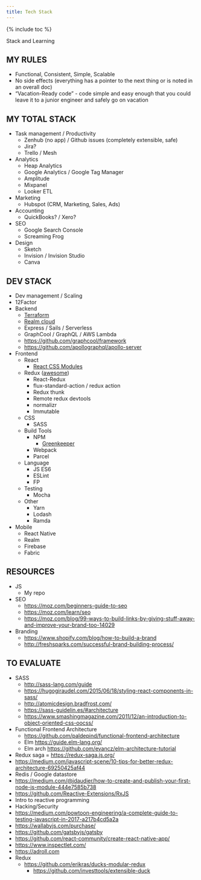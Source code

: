 ```yaml
---
title: Tech Stack
---
```


{% include toc %}

Stack and Learning


## MY RULES
- Functional, Consistent, Simple, Scalable
- No side effects (everything has a pointer to the next thing or is noted in an overall doc)
- “Vacation-Ready code” - code simple and easy enough that you could leave it to a junior engineer and safely go on vacation


## MY TOTAL STACK
- Task management / Productivity
  - Zenhub (no app) / Github issues (completely extensible, safe)
  - Jira?
  - Trello / Mesh
- Analytics
  - Heap Analytics
  - Google Analytics / Google Tag Manager
  - Amplitude
  - Mixpanel
  - Looker ETL
- Marketing
  - Hubspot (CRM, Marketing, Sales, Ads)
- Accounting
  - QuickBooks? / Xero?
- SEO
  - Google Search Console
  - Screaming Frog
- Design
  - Sketch
  - Invision / Invision Studio
  - Canva


## DEV STACK
- Dev management / Scaling
- 12Factor
- Backend
  - [Terraform](https://www.terraform.io/)
  - [Realm cloud](https://realm.io/pricing)
  - Express / Sails / Serverless
  - GraphCool / GraphQL / AWS Lambda
  - https://github.com/graphcool/framework
  - https://github.com/apollographql/apollo-server
- Frontend
  - React
    - [React CSS Modules](https://github.com/gajus/react-css-modules)
  - Redux ([awesome](https://github.com/xgrommx/awesome-redux))
    - React-Redux
    - flux-standard-action / redux action
    - Redux thunk
    - Remote redux devtools
    - normalizr
    - Immutable
  - CSS
    - SASS
  - Build Tools
    - NPM
      - [Greenkeeper](https://greenkeeper.io/)
    - Webpack
    - Parcel
  - Language
    - JS ES6
    - ESLint
    - FP
  - Testing
    - Mocha
  - Other
    - Yarn
    - Lodash
    - Ramda
- Mobile
  - React Native
  - Realm
  - Firebase
  - Fabric

## RESOURCES
- JS
  - My repo
- SEO
  - https://moz.com/beginners-guide-to-seo
  - https://moz.com/learn/seo
  - https://moz.com/blog/99-ways-to-build-links-by-giving-stuff-away-and-improve-your-brand-too-14029
- Branding
  - https://www.shopify.com/blog/how-to-build-a-brand
  - http://freshsparks.com/successful-brand-building-process/




## TO EVALUATE
- SASS
  - http://sass-lang.com/guide
  - https://hugogiraudel.com/2015/06/18/styling-react-components-in-sass/
  - http://atomicdesign.bradfrost.com/
  - https://sass-guidelin.es/#architecture
  - https://www.smashingmagazine.com/2011/12/an-introduction-to-object-oriented-css-oocss/
- Functional Frontend Architecture
  - https://github.com/paldepind/functional-frontend-architecture
  - Elm https://guide.elm-lang.org/
  - Elm arch https://github.com/evancz/elm-architecture-tutorial
- Redux saga = https://redux-saga.js.org/
- https://medium.com/javascript-scene/10-tips-for-better-redux-architecture-69250425af44
- Redis / Google datastore
- https://medium.com/@jdaudier/how-to-create-and-publish-your-first-node-js-module-444e7585b738
- https://github.com/Reactive-Extensions/RxJS
- Intro to reactive programming
- Hacking/Security
- https://medium.com/powtoon-engineering/a-complete-guide-to-testing-javascript-in-2017-a217b4cd5a2a
- https://wallabyjs.com/purchase/
- https://github.com/gatsbyjs/gatsby
- https://github.com/react-community/create-react-native-app/
- https://www.inspectlet.com/
- https://adroll.com
- Redux
  - https://github.com/erikras/ducks-modular-redux
    - https://github.com/investtools/extensible-duck
